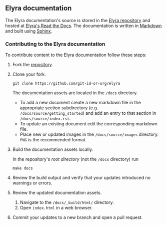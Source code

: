 <!--
{% comment %}
Copyright 2018-2021 Elyra Authors

Licensed under the Apache License, Version 2.0 (the "License");
you may not use this file except in compliance with the License.
You may obtain a copy of the License at

http://www.apache.org/licenses/LICENSE-2.0

Unless required by applicable law or agreed to in writing, software
distributed under the License is distributed on an "AS IS" BASIS,
WITHOUT WARRANTIES OR CONDITIONS OF ANY KIND, either express or implied.
See the License for the specific language governing permissions and
limitations under the License.
{% endcomment %}
-->

## Elyra documentation

The Elyra documentation's source is stored in the [Elyra repository](https://github.com/elyra-ai/elyra) and hosted at [Elyra's Read the Docs](https://elyra.readthedocs.io/). The documentation is written in [Markdown](https://www.sphinx-doc.org/en/master/usage/markdown.html) and built using [Sphinx](https://www.sphinx-doc.org/en/master/).


### Contributing to the Elyra documentation

To contribute content to the Elyra documentation follow these steps:

1. Fork the [repository](https://github.com/elyra-ai/elyra).

1. Clone your fork.

   ```
   git clone https://github.com/git-id-or-org/elyra
   ```

   The documentation assets are located in the `/docs` directory.

   - To add a new document create a new markdown file in the appropriate section subdirectory (e.g. `/docs/source/getting_started`) and add an entry to that section in `/docs/source/index.rst`.
   - To update an existing document edit the corresponding markdown file.
   - Place new or updated images in the `/docs/source/images` directory. `PNG` is the recommended format.

1. Build the documentation assets locally.

   In the repository's _root directory_ (not the `/docs` directory) run

   ```
   make docs
   ```

1. Review the build output and verify that your updates introduced no warnings or errors.

1. Review the updated documentation assets.
    1. Navigate to the `/docs/_build/html/` directory.
    1. Open `index.html` in a web browser.

1. Commit your updates to a new branch and open a pull request.
